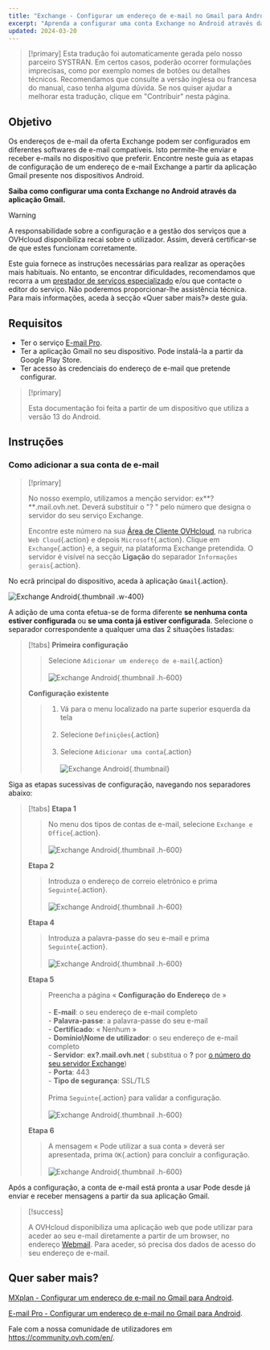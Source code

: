 ```yaml
---
title: "Exchange - Configurar um endereço de e-mail no Gmail para Android"
excerpt: "Aprenda a configurar uma conta Exchange no Android através da aplicação Gmail"
updated: 2024-03-20
---
```


<style>
.w-400 {
  max-width:400px !important;
}
.h-600 {
  max-height:600px !important;
}
</style>

> [!primary]
> Esta tradução foi automaticamente gerada pelo nosso parceiro SYSTRAN. Em certos casos, poderão ocorrer formulações imprecisas, como por exemplo nomes de botões ou detalhes técnicos. Recomendamos que consulte a versão inglesa ou francesa do manual, caso tenha alguma dúvida. Se nos quiser ajudar a melhorar esta tradução, clique em "Contribuir" nesta página.
>

## Objetivo

Os endereços de e-mail da oferta Exchange podem ser configurados em diferentes softwares de e-mail compatíveis. Isto permite-lhe enviar e receber e-mails no dispositivo que preferir. Encontre neste guia as etapas de configuração de um endereço de e-mail Exchange a partir da aplicação Gmail presente nos dispositivos Android.

**Saiba como configurar uma conta Exchange no Android através da aplicação Gmail.**

> [!warning]
>
> A responsabilidade sobre a configuração e a gestão dos serviços que a OVHcloud disponibiliza recai sobre o utilizador. Assim, deverá certificar-se de que estes funcionam corretamente.
>
> Este guia fornece as instruções necessárias para realizar as operações mais habituais. No entanto, se encontrar dificuldades, recomendamos que recorra a um [prestador de serviços especializado](/links/partner) e/ou que contacte o editor do serviço. Não poderemos proporcionar-lhe assistência técnica. Para mais informações, aceda à secção «Quer saber mais?» deste guia.

## Requisitos

- Ter o serviço [E-mail Pro](/links/web/emails).
- Ter a aplicação Gmail no seu dispositivo. Pode instalá-la a partir da Google Play Store.
- Ter acesso às credenciais do endereço de e-mail que pretende configurar.

> [!primary]
>
> Esta documentação foi feita a partir de um dispositivo que utiliza a versão 13 do Android.
>

## Instruções

### Como adicionar a sua conta de e-mail

> [!primary]
>
> No nosso exemplo, utilizamos a menção servidor: ex**?**.mail.ovh.net. Deverá substituir o "? " pelo número que designa o servidor do seu serviço Exchange.
>
> Encontre este número na sua [Área de Cliente OVHcloud](/links/manager), na rubrica `Web Cloud`{.action} e depois `Microsoft`{.action}.
> Clique em `Exchange`{.action} e, a seguir, na plataforma Exchange pretendida. O servidor é visível na secção **Ligação** do separador `Informações gerais`{.action}.
>

No ecrã principal do dispositivo, aceda à aplicação `Gmail`{.action}.

![Exchange Android](images/exchange-android-00.png){.thumbnail .w-400}

A adição de uma conta efetua-se de forma diferente **se nenhuma conta estiver configurada** ou **se uma conta já estiver configurada**. Selecione o separador correspondente a qualquer uma das 2 situações listadas:

> [!tabs]
> **Primeira configuração**
>>
>> Selecione `Adicionar um endereço de e-mail`{.action}<br><br>
>> ![Exchange Android](images/android-first.png){.thumbnail .h-600}
>>
> **Configuração existente**
>>
>> 1. Vá para o menu localizado na parte superior esquerda da tela<br><br>
>> 2. Selecione `Definições`{.action}<br><br>
>> 3. Selecione `Adicionar uma conta`{.action}<br><br>
>> ![Exchange Android](images/android-existing.png){.thumbnail}
>>

Siga as etapas sucessivas de configuração, navegando nos separadores abaixo:

> [!tabs]
> **Etapa 1**
>> No menu dos tipos de contas de e-mail, selecione `Exchange e Office`{.action}.<br><br>
>> ![Exchange Android](images/exchange-android-01.png){.thumbnail .h-600}
>>
> **Etapa 2**
>> Introduza o endereço de correio eletrónico e prima `Seguinte`{.action}.<br><br>
>> ![Exchange Android](images/exchange-android-02.png){.thumbnail .h-600}
>>
> **Etapa 4**
>> Introduza a palavra-passe do seu e-mail e prima `Seguinte`{.action}.<br><br>
>> ![Exchange Android](images/exchange-android-03.png){.thumbnail .h-600}
>>
> **Etapa 5**
>> Preencha a página « **Configuração do Endereço** de »<br><br>- **E-mail**: o seu endereço de e-mail completo<br>- **Palavra-passe**: a palavra-passe do seu e-mail<br>- **Certificado**: « Nenhum »<br>- **Domínio\Nome de utilizador**: o seu endereço de e-mail completo<br>- **Servidor**: **ex?.mail.ovh.net** ( substitua o **?** por [o número do seu servidor Exchange](#addaccount))<br>- **Porta**: 443<br>- **Tipo de segurança**: SSL/TLS<br><br>Prima `Seguinte`{.action} para validar a configuração.<br><br>
>> ![Exchange Android](images/exchange-android-04.png){.thumbnail .h-600}
>>
> **Etapa 6**
>> A mensagem « Pode utilizar a sua conta » deverá ser apresentada, prima `OK`{.action} para concluir a configuração.<br><br>
>> ![Exchange Android](images/exchange-android-05.png){.thumbnail .h-600}
>>

Após a configuração, a conta de e-mail está pronta a usar Pode desde já enviar e receber mensagens a partir da sua aplicação Gmail.

> [!success]
>
> A OVHcloud disponibiliza uma aplicação web que pode utilizar para aceder ao seu e-mail diretamente a partir de um browser, no endereço [Webmail](/links/web/email). Para aceder, só precisa dos dados de acesso do seu endereço de e-mail.

## Quer saber mais? <a name="go-further"></a>

[MXplan - Configurar um endereço de e-mail no Gmail para Android](/pages/web_cloud/email_and_collaborative_solutions/mx_plan/how_to_configure_android).

[E-mail Pro - Configurar um endereço de e-mail no Gmail para Android](/pages/web_cloud/email_and_collaborative_solutions/email_pro/how_to_configure_android).

Fale com a nossa comunidade de utilizadores em <https://community.ovh.com/en/>.